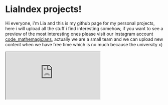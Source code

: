 # LiaIndex projects!

Hi everyone, i'm Lia and this is my github page for my personal projects, here i will upload all the stuff i find interesting somehow, if you want to see a preview of the most interesting ones please visit our instagram account 	[code_mathemagicians](https://www.instagram.com/code_mathemagicians), actually we are a small team and we can upload new content when we have free time which is no much because the university x)


<iframe src="https://editor.p5js.org/LiaIndex/embed/qtWsUToC3"></iframe>

